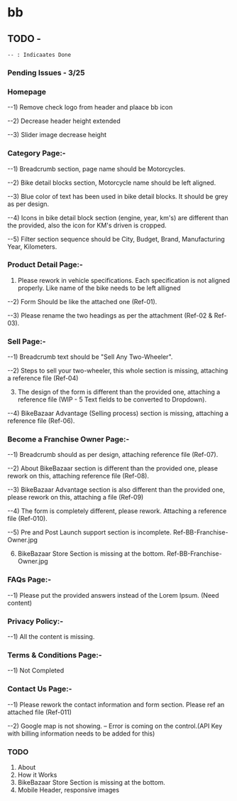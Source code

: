 # bb

## TODO -

```
-- : Indicaates Done
```

### Pending Issues - 3/25

### Homepage

--1) Remove check logo from header and plaace bb icon

--2) Decrease header height extended

--3) Slider image decrease height

### Category Page:-

--1) Breadcrumb section, page name should be Motorcycles.

--2) Bike detail blocks section, Motorcycle name should be left aligned.

--3) Blue color of text has been used in bike detail blocks. It should be grey as per design.

--4) Icons in bike detail block section (engine, year, km's) are different than the provided, also the icon for KM's driven is cropped.

--5) Filter section sequence should be City, Budget, Brand, Manufacturing Year, Kilometers.


### Product Detail Page:-

1) Please rework in vehicle specifications. Each specification is not aligned properly.   Like name of the bike needs to be left alligned

--2) Form Should be like the attached one (Ref-01).

--3) Please rename the two headings as per the attachment (Ref-02 & Ref-03).


### Sell Page:-
--1) Breadcrumb text should be "Sell Any Two-Wheeler".

--2) Steps to sell your two-wheeler, this whole section is missing, attaching a reference file (Ref-04)

3) The design of the form is different than the provided one, attaching a reference file (WIP - 5 Text fields to be converted to Dropdown).

--4) BikeBazaar Advantage (Selling process) section is missing, attaching a reference file (Ref-06).

 
### Become a Franchise Owner Page:-
--1) Breadcrumb should as per design, attaching reference file (Ref-07).

--2) About BikeBazaar section is different than the provided one, please rework on this, attaching reference file (Ref-08).

--3) BikeBazaar Advantage section is also different than the provided one, please rework on this, attaching a file (Ref-09)

--4) The form is completely different, please rework. Attaching a reference file (Ref-010).

--5) Pre and Post Launch support section is incomplete. Ref-BB-Franchise-Owner.jpg

6) BikeBazaar Store Section is missing at the bottom. Ref-BB-Franchise-Owner.jpg

 
### FAQs Page:-
--1) Please put the provided answers instead of the Lorem Ipsum. (Need content)

 
### Privacy Policy:-

--1) All the content is missing.

 
### Terms & Conditions Page:-
--1) Not Completed


### Contact Us Page:-
--1) Please rework the contact information and form section. Please ref an attached file (Ref-011)

--2) Google map is not showing. – Error is coming on the control.(API Key with billing information needs to be added for this)


### TODO

1) About
2) How it Works
3) BikeBazaar Store Section is missing at the bottom.
4) Mobile Header, responsive images